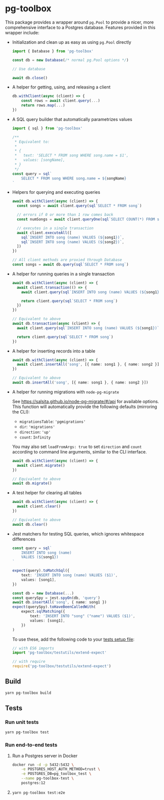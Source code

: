 # pg-toolbox

This package provides a wrapper around `pg.Pool` to provide a nicer, more
comprehensive interface to a Postgres database. Features provided in this
wrapper include:

- Initialization and clean up as easy as using `pg.Pool` directly

  ```ts
  import { Database } from 'pg-toolbox'

  const db = new Database(/* normal pg.Pool options */)

  // Use database

  await db.close()
  ```

- A helper for getting, using, and releasing a client

  ```ts
  db.withClient(async (client) => {
      const rows = await client.query(...)
      return rows.map(...)
  })
  ```

- A SQL query builder that automatically parametrizes values

  ```ts
  import { sql } from 'pg-toolbox'

  /**
   * Equivalent to:
   *
   * {
   *   text: 'SELECT * FROM song WHERE song.name = $1',
   *   values: [songName],
   * }
   */
  const query = sql`
      SELECT * FROM song WHERE song.name = ${songName}
  `
  ```

- Helpers for querying and executing queries

  ```ts
  await db.withClient(async (client) => {
    const songs = await client.query(sql`SELECT * FROM song`)

    // errors if 0 or more than 1 row comes back
    const numSongs = await client.queryOne(sql`SELECT COUNT(*) FROM song`)

    // executes in a single transaction
    await client.executeAll([
      sql`INSERT INTO song (name) VALUES (${song1})`,
      sql`INSERT INTO song (name) VALUES (${song2})`,
    ])
  })

  // All client methods are proxied through Database
  const songs = await db.query(sql`SELECT * FROM song`)
  ```

- A helper for running queries in a single transaction

  ```ts
  await db.withClient(async (client) => {
    await client.transaction(() => {
      await client.query(sql`INSERT INTO song (name) VALUES (${song1})`)

      return client.query(sql`SELECT * FROM song`)
    })
  })

  // Equivalent to above
  await db.transaction(async (client) => {
    await client.query(sql`INSERT INTO song (name) VALUES (${song1})`)

    return client.query(sql`SELECT * FROM song`)
  })
  ```

- A helper for inserting records into a table

  ```ts
  await db.withClient(async (client) => {
    await client.insertAll('song', [{ name: song1 }, { name: song2 }])
  })

  // Equivalent to above
  await db.insertAll('song', [{ name: song1 }, { name: song2 }])
  ```

- A helper for running migrations with `node-pg-migrate`

  See https://salsita.github.io/node-pg-migrate/#/api for available options.
  This function will automatically provide the following defaults (mirroring
  the CLI):

  - `migrationsTable`: `'pgmigrations'`
  - `dir`: `'migrations'`
  - `direction`: `'up'`
  - `count`: `Infinity`

  You may also set `loadFromArgs: true` to set `direction` and `count`
  according to command line arguments, similar to the CLI interface.

  ```ts
  await db.withClient(async (client) => {
    await client.migrate()
  })

  // Equivalent to above
  await db.migrate()
  ```

- A test helper for clearing all tables

  ```ts
  await db.withClient(async (client) => {
    await client.clear()
  })

  // Equivalent to above
  await db.clear()
  ```

- Jest matchers for testing SQL queries, which ignores whitespace differences

  ```ts
  const query = sql`
      INSERT INTO song (name)
      VALUES (${song1})
  `

  expect(query).toMatchSql({
      text: 'INSERT INTO song (name) VALUES ($1)',
      values: [song1],
  })

  const db = new Database(...)
  const querySpy = jest.spyOn(db, 'query')
  await db.insertAll('song', { name: song1 })
  expect(querySpy).toHaveBeenCalledWith(
      expect.sqlMatching({
          text: 'INSERT INTO "song" ("name") VALUES ($1)',
          values: [song1],
      })
  )
  ```

  To use these, add the following code to your
  [tests setup file](https://jestjs.io/docs/en/configuration.html#setupfilesafterenv-array):

  ```js
  // with ES6 imports
  import 'pg-toolbox/testutils/extend-expect'

  // with require
  require('pg-toolbox/testutils/extend-expect')
  ```

## Build

```bash
yarn pg-toolbox build
```

## Tests

### Run unit tests

```bash
yarn pg-toolbox test
```

### Run end-to-end tests

1. Run a Postgres server in Docker

   ```bash
   docker run -d -p 5432:5432 \
       -e POSTGRES_HOST_AUTH_METHOD=trust \
       -e POSTGRES_DB=pg_toolbox_test \
       --name pg-toolbox-test \
       postgres:12
   ```

1. `yarn pg-toolbox test:e2e`
